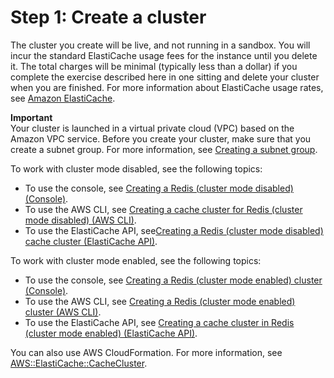 # Step 1: Create a cluster<a name="GettingStarted.CreateCluster"></a>

The cluster you create will be live, and not running in a sandbox\. You will incur the standard ElastiCache usage fees for the instance until you delete it\. The total charges will be minimal \(typically less than a dollar\) if you complete the exercise described here in one sitting and delete your cluster when you are finished\. For more information about ElastiCache usage rates, see [Amazon ElastiCache](https://aws.amazon.com/elasticache/)\.

**Important**  
Your cluster is launched in a virtual private cloud \(VPC\) based on the Amazon VPC service\. Before you create your cluster, make sure that you create a subnet group\. For more information, see [Creating a subnet group](SubnetGroups.Creating.md)\.

To work with cluster mode disabled, see the following topics:
+ To use the console, see [Creating a Redis \(cluster mode disabled\) \(Console\)](Clusters.Create.CON.Redis.md)\.
+ To use the AWS CLI, see [Creating a cache cluster for Redis \(cluster mode disabled\) \(AWS CLI\)](Clusters.Create.CLI.md#Clusters.Create.CLI.Redis)\.
+ To use the ElastiCache API, see[Creating a Redis \(cluster mode disabled\) cache cluster \(ElastiCache API\)](Clusters.Create.API.md#Clusters.Create.API.Redis)\.

To work with cluster mode enabled, see the following topics:
+ To use the console, see [Creating a Redis \(cluster mode enabled\) cluster \(Console\)](Clusters.Create.CON.RedisCluster.md)\.
+ To use the AWS CLI, see [Creating a Redis \(cluster mode enabled\) cluster \(AWS CLI\)](Clusters.Create.CLI.md#Clusters.Create.CLI.RedisCluster)\.
+ To use the ElastiCache API, see [Creating a cache cluster in Redis \(cluster mode enabled\) \(ElastiCache API\)](Clusters.Create.API.md#Clusters.Create.API.RedisCluster)\.

You can also use AWS CloudFormation\. For more information, see [AWS::ElastiCache::CacheCluster](https://docs.aws.amazon.com/AWSCloudFormation/latest/UserGuide/aws-properties-elasticache-cache-cluster.html)\.
